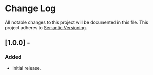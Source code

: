 # Change Log
All notable changes to this project will be documented in this file.
This project adheres to [Semantic Versioning](http://semver.org/).

## [1.0.0] -
### Added
 - Initial release.
